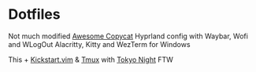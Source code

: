 # Dotfiles

Not much modified [Awesome Copycat](https://github.com/lcpz/awesome-copycats)
Hyprland config with Waybar, Wofi and WLogOut
Alacritty, Kitty and WezTerm for Windows

This + [Kickstart.vim](https://github.com/nvim-lua/kickstart.nvim) & [Tmux](https://github.com/gpakosz/.tmux) with [Tokyo Night](https://github.com/janoamaral/tokyo-night-tmux) FTW
